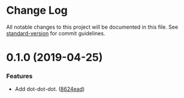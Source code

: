 # Change Log

All notable changes to this project will be documented in this file. See [standard-version](https://github.com/conventional-changelog/standard-version) for commit guidelines.

# 0.1.0 (2019-04-25)


### Features

* Add dot-dot-dot. ([8624ead](https://github.com/darkobits/dot-dot-dot/commit/8624ead))
